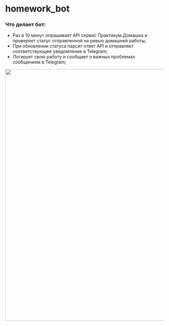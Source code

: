 # homework_bot

### Что делает бот:
- Раз в 10 минут опрашивает API сервис Практикум.Домашка и проверяет статус отправленной на ревью домашней работы;
- При обновлении статуса парсит ответ API и отправляет соответствующее уведомление в Telegram;
- Логирует свою работу и сообщает о важных проблемах сообщением в Telegram;

<img src="https://github.com/Alweee/images/blob/main/49aH9gmT9O.png" width="800">


